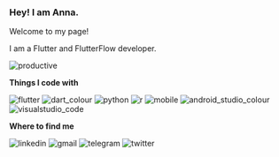 ### Hey! I am Anna.

Welcome to my page!

I am a Flutter and FlutterFlow developer.

![productive](https://user-images.githubusercontent.com/107339701/211189626-a35567a0-f9de-4be1-a2bd-ae8c9cf12eca.gif)

**Things I code with**

![flutter](https://user-images.githubusercontent.com/107339701/211190336-b376d35a-0f18-4859-8b71-fa92550a9583.svg)
![dart_colour](https://user-images.githubusercontent.com/107339701/211190345-aa913acd-d041-45ca-aa52-9eda7ad84f4e.svg)
![python](https://user-images.githubusercontent.com/107339701/211190352-4a48b051-0062-4f62-860f-8dcd64936797.svg)
![r](https://user-images.githubusercontent.com/107339701/211190355-5b731d07-3ab0-43e8-b332-6df660051635.svg)
![mobile](https://user-images.githubusercontent.com/107339701/211190362-96e74523-b013-40a5-8a53-4814b3e9e80f.svg)
![android_studio_colour](https://user-images.githubusercontent.com/107339701/211190370-9a1d70f7-22b9-4443-a5fd-c09704618d40.svg)
![visualstudio_code](https://user-images.githubusercontent.com/107339701/211190372-1bd44c7d-6e9d-46ae-82d4-dd624965b830.svg)

**Where to find me**

![linkedin](https://user-images.githubusercontent.com/107339701/211190377-50f3582e-3c2a-4b7e-96ae-a9e3c63fedee.svg)
![gmail](https://user-images.githubusercontent.com/107339701/211190381-dfbeec38-319d-4c70-814e-ea9e1cc435ea.svg)
![telegram](https://user-images.githubusercontent.com/107339701/211190384-47ceebb0-7f59-411b-a761-9a6ab4d4edf7.svg)
![twitter](https://user-images.githubusercontent.com/107339701/211190387-9faea632-249e-4671-9682-51255a0d8cd3.svg)

